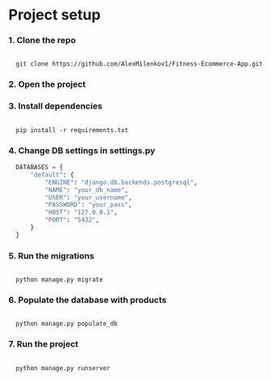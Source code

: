 # Project setup

### 1. Clone the repo
   
  ```terminal

    git clone https://github.com/AlexMilenkov1/Fitness-Ecommerce-App.git

  ```

### 2. Open the project


### 3. Install dependencies
 
   ```terminal
   
     pip install -r requirements.txt
  
   ```

### 4. Change DB settings in settings.py

  ```py
    DATABASES = {
        "default": {
            "ENGINE": "django.db.backends.postgresql",
            "NAME": "your_db_name",
            "USER": "your_username",
            "PASSWORD": "your_pass",
            "HOST": "127.0.0.1",
            "PORT": "5432",
        }
    }
  ```

### 5. Run the migrations

  ```terminal

    python manage.py migrate

  ```

### 6. Populate the database with products

  ```terminal

    python manage.py populate_db

  ```

### 7. Run the project

  ```terminal

    python manage.py runserver

  ```
